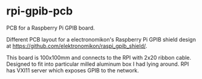 # rpi-gpib-pcb
PCB for a Raspberry Pi GPIB board.

Different PCB layout for a electronomikon's Raspberry Pi GPIB shield design at https://github.com/elektronomikon/raspi_gpib_shield/.

This board is 100x100mm and connects to the RPI with 2x20 ribbon cable. Designed to fit into particular milled aluminum box I had lying around. RPI has VXI11 server which exposes GPIB to the network.
